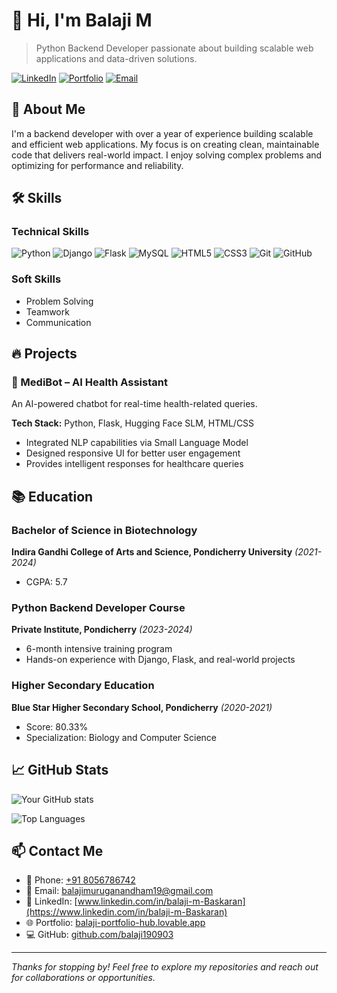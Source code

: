 # 👋 Hi, I'm Balaji M

> Python Backend Developer passionate about building scalable web applications and data-driven solutions.

[![LinkedIn](https://img.shields.io/badge/LinkedIn-0077B5?style=for-the-badge&logo=linkedin&logoColor=white)](https://www.linkedin.com/in/balaji-m-Baskaran)
[![Portfolio](https://img.shields.io/badge/Portfolio-FF5722?style=for-the-badge&logo=google-chrome&logoColor=white)](https://balaji-portfolio-hub.lovable.app)
[![Email](https://img.shields.io/badge/Email-D14836?style=for-the-badge&logo=gmail&logoColor=white)](mailto:balajimuruganandham19@gmail.com)

## 🚀 About Me

I'm a backend developer with over a year of experience building scalable and efficient web applications. My focus is on creating clean, maintainable code that delivers real-world impact. I enjoy solving complex problems and optimizing for performance and reliability.

## 🛠️ Skills

### Technical Skills
![Python](https://img.shields.io/badge/Python-3776AB?style=for-the-badge&logo=python&logoColor=white)
![Django](https://img.shields.io/badge/Django-092E20?style=for-the-badge&logo=django&logoColor=white)
![Flask](https://img.shields.io/badge/Flask-000000?style=for-the-badge&logo=flask&logoColor=white)
![MySQL](https://img.shields.io/badge/MySQL-4479A1?style=for-the-badge&logo=mysql&logoColor=white)
![HTML5](https://img.shields.io/badge/HTML5-E34F26?style=for-the-badge&logo=html5&logoColor=white)
![CSS3](https://img.shields.io/badge/CSS3-1572B6?style=for-the-badge&logo=css3&logoColor=white)
![Git](https://img.shields.io/badge/Git-F05032?style=for-the-badge&logo=git&logoColor=white)
![GitHub](https://img.shields.io/badge/GitHub-181717?style=for-the-badge&logo=github&logoColor=white)

### Soft Skills
- Problem Solving
- Teamwork
- Communication

## 🔥 Projects

### 🤖 MediBot – AI Health Assistant
An AI-powered chatbot for real-time health-related queries.

**Tech Stack:** Python, Flask, Hugging Face SLM, HTML/CSS
- Integrated NLP capabilities via Small Language Model
- Designed responsive UI for better user engagement
- Provides intelligent responses for healthcare queries

## 📚 Education

### Bachelor of Science in Biotechnology
**Indira Gandhi College of Arts and Science, Pondicherry University** *(2021-2024)*
- CGPA: 5.7

### Python Backend Developer Course
**Private Institute, Pondicherry** *(2023-2024)*
- 6-month intensive training program
- Hands-on experience with Django, Flask, and real-world projects

### Higher Secondary Education
**Blue Star Higher Secondary School, Pondicherry** *(2020-2021)*
- Score: 80.33%
- Specialization: Biology and Computer Science

## 📈 GitHub Stats

![Your GitHub stats](https://github-readme-stats.vercel.app/api?username=balaji190903&show_icons=true&theme=radical)

![Top Languages](https://github-readme-stats.vercel.app/api/top-langs/?username=balaji190903&layout=compact&theme=radical)

## 📫 Contact Me

- 📱 Phone: [+91 8056786742](tel:+918056786742)
- 📧 Email: [balajimuruganandham19@gmail.com](mailto:balajimuruganandham19@gmail.com)
- 💼 LinkedIn: [www.linkedin.com/in/balaji-m-Baskaran](https://www.linkedin.com/in/balaji-m-Baskaran)
- 🌐 Portfolio: [balaji-portfolio-hub.lovable.app](https://balaji-portfolio-hub.lovable.app)
- 💻 GitHub: [github.com/balaji190903](https://github.com/balaji190903)

---

*Thanks for stopping by! Feel free to explore my repositories and reach out for collaborations or opportunities.*
